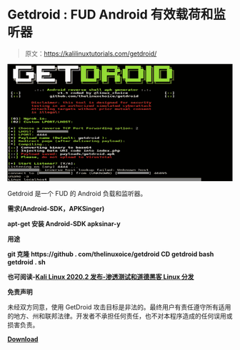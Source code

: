 # Getdroid : FUD Android 有效载荷和监听器

> 原文：<https://kalilinuxtutorials.com/getdroid/>

[![Getdroid : FUD Android Payload & Listener](img//c628e6358d07d61b04b3efc611fa53dd.png "Getdroid : FUD Android Payload & Listener")](https://1.bp.blogspot.com/-rVQmyFqyqDU/XsTIVtRELZI/AAAAAAAAGXg/-vSr8pEHLO0J2O1-hsq372sqXSoNNt6cQCLcBGAsYHQ/s1600/GetDroid%25281%2529.png)

Getdroid 是一个 FUD 的 Android 负载和监听器。

**需求(Android-SDK，APKSinger)**

**apt-get 安装 Android-SDK apksinar-y**

**用途**

**git 克隆 https://github . com/thelinuxoice/getdroid
CD getdroid
bash getdroid . sh**

**也可阅读-[Kali Linux 2020.2 发布-渗透测试和道德黑客 Linux 分发](https://kalilinuxtutorials.com/kali-linux-2020-2/)**

**免责声明**

未经双方同意，使用 GetDroid 攻击目标是非法的。最终用户有责任遵守所有适用的地方、州和联邦法律。开发者不承担任何责任，也不对本程序造成的任何误用或损害负责。

[**Download**](https://github.com/thelinuxchoice/getdroid)
